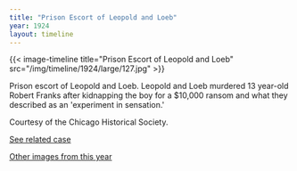 ```yaml
---
title: "Prison Escort of Leopold and Loeb"
year: 1924
layout: timeline
---
```


{{< image-timeline title="Prison Escort of Leopold and Loeb" src="/img/timeline/1924/large/127.jpg" >}}


Prison escort of Leopold and Loeb. Leopold and Loeb murdered 13 year-old Robert Franks after kidnapping the boy for a $10,000 ransom and what they described as an 'experiment in sensation.' 

Courtesy of the Chicago Historical Society. 

[See related case](/database/5866/)

[Other images from this year](/historical/timeline/1924)